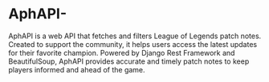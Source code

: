 # AphAPI-
AphAPI is a web API that fetches and filters League of Legends patch notes. Created to support the community, it helps users access the latest updates for their favorite champion. Powered by Django Rest Framework and BeautifulSoup, AphAPI provides accurate and timely patch notes to keep players informed and ahead of the game.
